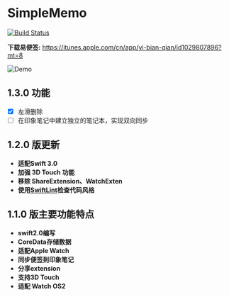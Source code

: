 # SimpleMemo
[![Build Status](https://travis-ci.org/lijuncode/SimpleMemo.svg?branch=master)](https://travis-ci.org/lijuncode/SimpleMemo)

**下载易便签:** https://itunes.apple.com/cn/app/yi-bian-qian/id1029807896?mt=8

![Demo](https://github.com/lijuncode/SimpleMemo/blob/master/Demo/SimpleMemoDemo.gif)

## 1.3.0 功能
- [x] 左滑删除
- [ ] 在印象笔记中建立独立的笔记本，实现双向同步

## 1.2.0 版更新
- **适配Swift 3.0**
- **加强 3D Touch 功能**
- **移除 ShareExtension、WatchExten**
- **使用[SwiftLint](https://github.com/realm/SwiftLint)检查代码风格**

## 1.1.0 版主要功能特点
- **swift2.0编写** 
- **CoreData存储数据**
- **适配Apple Watch**
- **同步便签到印象笔记**
- **分享extension**
- **支持3D Touch**
- **适配 Watch OS2**


